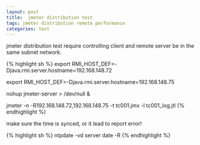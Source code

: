 ```yaml
---
layout: post
title:  jmeter distribution test
tags: jmeter distribution remote performance
categories: test
---
```

jmeter distribution test require controlling client and remote server be in the same subnet network.

{% highlight sh %}
export RMI_HOST_DEF=-Djava.rmi.server.hostname=192.168.148.72

export RMI_HOST_DEF=-Djava.rmi.server.hostname=192.168.148.75

nohup jmeter-server > /dev/null &

jmeter -n -R192.168.148.72,192.168.148.75 -t tc001.jmx -l tc001_log.jtl
{% endhighlight %}

make sure the time is synced, or it lead to report error!

{% highlight sh %}
ntpdate -vd server
date -R
{% endhighlight %}
